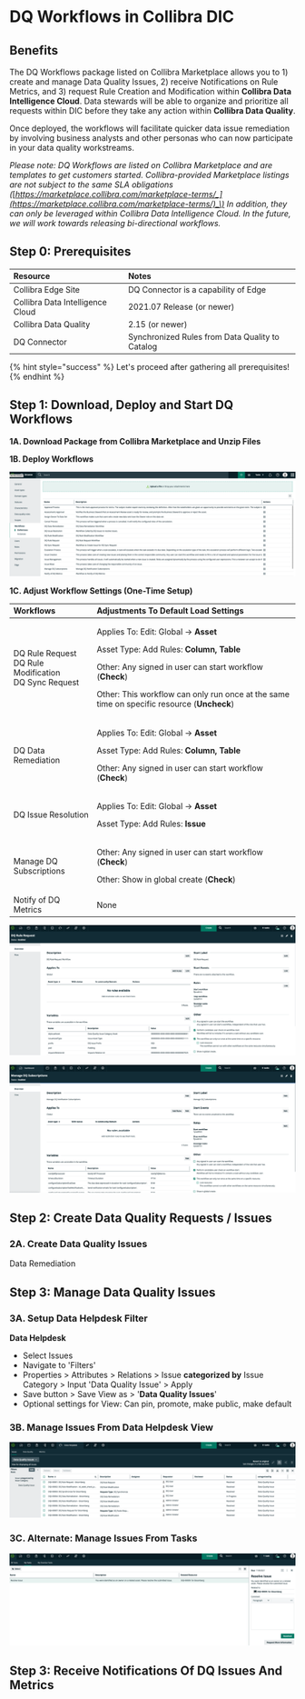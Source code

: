 # DQ Workflows in Collibra DIC

## Benefits <a id="benefits"></a>

The DQ Workflows package listed on Collibra Marketplace allows you to 1\) create and manage Data Quality Issues, 2\) receive Notifications on Rule Metrics, and 3\) request Rule Creation and Modification within **Collibra Data Intelligence Cloud**. Data stewards will be able to organize and prioritize all requests within DIC before they take any action within **Collibra Data Quality**. 

Once deployed, the workflows will facilitate quicker data issue remediation by involving business analysts and other personas who can now participate in your data quality workstreams.

_Please note: DQ Workflows are listed on Collibra Marketplace and are templates to get customers started. Collibra-provided Marketplace listings are not subject to the same SLA obligations \(_[_https://marketplace.collibra.com/marketplace-terms/_](https://marketplace.collibra.com/marketplace-terms/)_\)  In addition, they can only be leveraged within Collibra Data Intelligence Cloud. In the future, we will work towards releasing bi-directional workflows._

## Step 0: Prerequisites <a id="step-0-prerequisites"></a>

| **Resource** | Notes |
| :--- | :--- |
| Collibra Edge Site | DQ Connector is a capability of Edge |
| Collibra Data Intelligence Cloud | 2021.07 Release \(or newer\) |
| Collibra Data Quality | 2.15 \(or newer\) |
| DQ Connector | Synchronized Rules from Data Quality to Catalog |

{% hint style="success" %}
Let's proceed after gathering all prerequisites!
{% endhint %}

## Step 1: Download, Deploy and Start DQ Workflows <a id="step-1-create-and-configure-edge-and-dq-connector"></a>

**1A. Download Package from Collibra Marketplace and Unzip Files**

**1B. Deploy Workflows** 

![](../.gitbook/assets/image%20%2820%29.png)

**1C. Adjust Workflow Settings \(One-Time Setup\)**

<table>
  <thead>
    <tr>
      <th style="text-align:left"><b>Workflows</b>
      </th>
      <th style="text-align:left">Adjustments To Default Load Settings</th>
    </tr>
  </thead>
  <tbody>
    <tr>
      <td style="text-align:left">DQ Rule Request
        <br />DQ Rule Modification
        <br />DQ Sync Request</td>
      <td style="text-align:left">
        <p>Applies To: Edit: Global -&gt; <b>Asset</b>
        </p>
        <p>Asset Type: Add Rules: <b>Column, Table</b>
        </p>
        <p>Other: Any signed in user can start workflow (<b>Check</b>)</p>
        <p>Other: This workflow can only run once at the same time on specific resource
          (<b>Uncheck</b>)</p>
      </td>
    </tr>
    <tr>
      <td style="text-align:left">DQ Data Remediation</td>
      <td style="text-align:left">
        <p>Applies To: Edit: Global -&gt; <b>Asset</b>
        </p>
        <p>Asset Type: Add Rules: <b>Column, Table</b>
        </p>
        <p>Other: Any signed in user can start workflow (<b>Check</b>)</p>
      </td>
    </tr>
    <tr>
      <td style="text-align:left">DQ Issue Resolution</td>
      <td style="text-align:left">
        <p>Applies To: Edit: Global -&gt; <b>Asset</b>
        </p>
        <p>Asset Type: Add Rules: <b>Issue</b>
        </p>
      </td>
    </tr>
    <tr>
      <td style="text-align:left">Manage DQ Subscriptions</td>
      <td style="text-align:left">
        <p>Other: Any signed in user can start workflow (<b>Check</b>)</p>
        <p>Other: Show in global create (<b>Check</b>)</p>
      </td>
    </tr>
    <tr>
      <td style="text-align:left">Notify of DQ Metrics</td>
      <td style="text-align:left">None</td>
    </tr>
  </tbody>
</table>

![Example: DQ Rule Request ](../.gitbook/assets/image%20%2830%29.png)

![Example: Manage DQ Subscriptions ](../.gitbook/assets/image%20%2817%29.png)

## **Step 2: Create Data Quality Requests / Issues**

### **2A. Create Data Quality Issues**

Data Remediation

## Step 3: Manage Data Quality Issues

### 3A. Setup Data Helpdesk Filter

**Data Helpdesk**

* Select Issues
* Navigate to 'Filters'
* Properties &gt; Attributes &gt; Relations &gt; Issue **categorized by** Issue Category &gt; Input 'Data Quality Issue' &gt; Apply
* Save button &gt; Save View as &gt; '**Data Quality Issues**'
* Optional settings for View: Can pin, promote, make public, make default

### 3B. Manage Issues From Data Helpdesk View

![](../.gitbook/assets/image%20%2822%29.png)

### 3C. Alternate: Manage Issues From Tasks

![](../.gitbook/assets/image%20%2832%29.png)

## Step 3: Receive Notifications Of DQ Issues And Metrics

